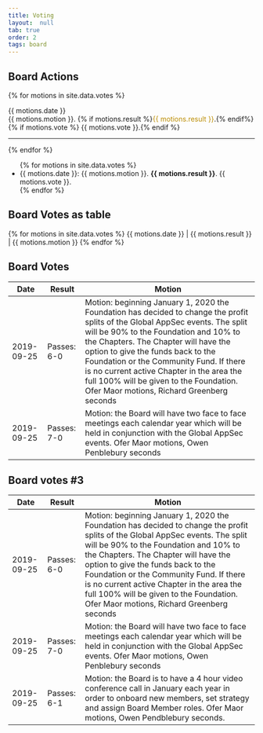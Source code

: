 ```yaml
---
title: Voting
layout:  null
tab: true
order: 2
tags: board
---
```


## Board Actions

{% for motions in site.data.votes %}
 <p>{{ motions.date }}<br>{{ motions.motion }}. {% if motions.result %}<span style="color:#bb8d04">{{ motions.result }}</span>.{% endif%} {% if motions.vote %} {{ motions.vote }}.{% endif %}</p>
  <hr>
{% endfor %}	

<ul>
{% for motions in site.data.votes %}
 <li>{{ motions.date }}: {{ motions.motion }}. <strong>{{ motions.result }}</strong>. {{ motions.vote }}.</li>
{% endfor %}	
</ul>


## Board Votes as table

{% for motions in site.data.votes %}
 {{ motions.date }} | {{ motions.result }} | {{ motions.motion }}
{% endfor %}	

## Board Votes

 Date          | Result               | Motion        
 ---------------- | ----------------------- | -------------------------------------------------------------------------------- 
 2019-09-25  | Passes: 6-0            |  Motion: beginning January 1, 2020 the Foundation has decided to change the profit splits of the Global AppSec events. The split will be 90% to the Foundation and 10% to the Chapters. The Chapter will have the option to give the funds back to the Foundation or the Community Fund. If there is no current active Chapter in the area the full 100% will be given to the Foundation. Ofer Maor motions, Richard Greenberg seconds 
 2019-09-25  | Passes: 7-0            |  Motion: the Board will have two face to face meetings each calendar year which will be held in conjunction with the Global AppSec events. Ofer Maor motions, Owen Penblebury seconds 

## Board votes #3

| Date          | Result               | Motion        |
| ---------------- | ----------------------- | -------------------------------------------------------------------------------- |
| 2019-09-25  | Passes: 6-0            |  Motion: beginning January 1, 2020 the Foundation has decided to change the profit splits of the Global AppSec events. The split will be 90% to the Foundation and 10% to the Chapters. The Chapter will have the option to give the funds back to the Foundation or the Community Fund. If there is no current active Chapter in the area the full 100% will be given to the Foundation. Ofer Maor motions, Richard Greenberg seconds |
| 2019-09-25  | Passes: 7-0            |  Motion: the Board will have two face to face meetings each calendar year which will be held in conjunction with the Global AppSec events. Ofer Maor motions, Owen Penblebury seconds |
| 2019-09-25  | Passes: 6-1            |  Motion: the Board is to have a 4 hour video conference call in January each year in order to onboard new members, set strategy and assign Board Member roles. Ofer Maor motions, Owen Pendblebury seconds. |
